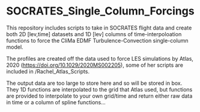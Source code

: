 # SOCRATES_Single_Column_Forcings

This repository includes scripts to take in SOCRATES flight data and create both 2D [lev,time] datasets and 1D [lev] columns of time-interpoloation functions to force the CliMa EDMF Turbulence-Convection single-column model.

The profiles are created off the data used to force LES simulations by Atlas, 2020 (https://doi.org/10.1029/2020MS002205), some of her scripts are included in /Rachel_Atlas_Scripts.

The output data are too large to store here and so will be stored in box. They 1D functions are interpolated to the grid that Atlas used, but functions are provided to interpolate to your own grid/time and return either raw data in time or a column of spline functions...
